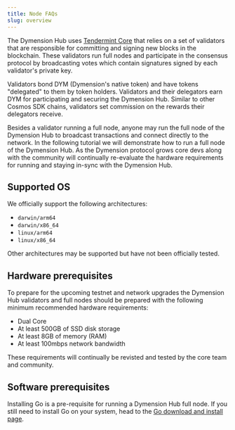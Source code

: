 ```yaml
---
title: Node FAQs
slug: overview
---
```


The Dymension Hub uses [Tendermint Core](https://github.com/tendermint/tendermint/blob/master/docs/introduction/what-is-tendermint.md) that relies on a set of validators that are responsible for committing and signing new blocks in the blockchain. These validators run full nodes and participate in the consensus protocol by broadcasting votes which contain signatures signed by each validator's private key.

Validators bond DYM (Dymension's native token) and have tokens "delegated" to them by token holders. Validators and their delegators earn DYM for participating and securing the Dymension Hub. Similar to other Cosmos SDK chains, validators set commission on the rewards their delegators receive.

Besides a validator running a full node, anyone may run the full node of the Dymension Hub to broadcast transactions and connect directly to the network. In the following tutorial we will demonstrate how to run a full node of the Dymension Hub. As the Dymension protocol grows core devs along with the community will continually re-evaluate the hardware requirements for running and staying in-sync with the Dymension Hub.

## Supported OS

We officially support the following architectures:

-   `darwin/arm64`
-   `darwin/x86_64`
-   `linux/arm64`
-   `linux/x86_64`

Other architectures may be supported but have not been officially tested.

## Hardware prerequisites

To prepare for the upcoming testnet and network upgrades the Dymension Hub validators and full nodes should be prepared with the following minimum recommended hardware requirements:

-   Dual Core
-   At least 500GB of SSD disk storage
-   At least 8GB of memory (RAM)
-   At least 100mbps network bandwidth

These requirements will continually be revisted and tested by the core team and community.

## Software prerequisites

Installing Go is a pre-requisite for running a Dymension Hub full node. If you still need to install Go on your system, head to the [Go download and install page](https://go.dev/doc/install).
